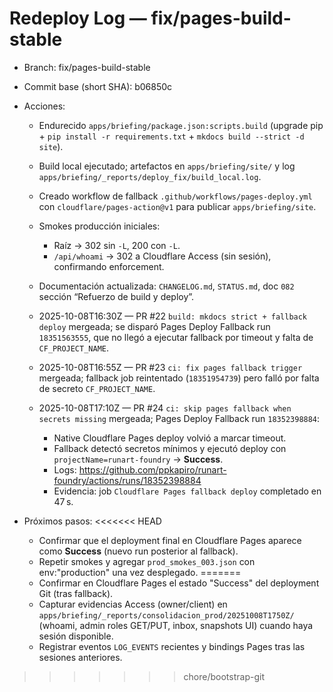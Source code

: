 # Redeploy Log — fix/pages-build-stable

- Branch: fix/pages-build-stable
- Commit base (short SHA): b06850c
- Acciones:
  - Endurecido `apps/briefing/package.json:scripts.build` (upgrade pip + `pip install -r requirements.txt` + `mkdocs build --strict -d site`).
  - Build local ejecutado; artefactos en `apps/briefing/site/` y log `apps/briefing/_reports/deploy_fix/build_local.log`.
  - Creado workflow de fallback `.github/workflows/pages-deploy.yml` con `cloudflare/pages-action@v1` para publicar `apps/briefing/site`.
  - Smokes producción iniciales:
    - Raíz → 302 sin `-L`, 200 con `-L`.
    - `/api/whoami` → 302 a Cloudflare Access (sin sesión), confirmando enforcement.
  - Documentación actualizada: `CHANGELOG.md`, `STATUS.md`, doc `082` sección “Refuerzo de build y deploy”.

  - 2025-10-08T16:30Z — PR #22 `build: mkdocs strict + fallback deploy` mergeada; se disparó Pages Deploy Fallback run `18351563555`, que no llegó a ejecutar fallback por timeout y falta de `CF_PROJECT_NAME`.
  - 2025-10-08T16:55Z — PR #23 `ci: fix pages fallback trigger` mergeada; fallback job reintentado (`18351954739`) pero falló por falta de secreto `CF_PROJECT_NAME`.
  - 2025-10-08T17:10Z — PR #24 `ci: skip pages fallback when secrets missing` mergeada; Pages Deploy Fallback run `18352398884`:
    - Native Cloudflare Pages deploy volvió a marcar timeout.
    - Fallback detectó secretos mínimos y ejecutó deploy con `projectName=runart-foundry` → **Success**.
    - Logs: https://github.com/ppkapiro/runart-foundry/actions/runs/18352398884
    - Evidencia: job `Cloudflare Pages fallback deploy` completado en 47 s.

- Próximos pasos:
<<<<<<< HEAD
    - Confirmar que el deployment final en Cloudflare Pages aparece como **Success** (nuevo run posterior al fallback).
    - Repetir smokes y agregar `prod_smokes_003.json` con env:"production" una vez desplegado.
=======
  - Confirmar en Cloudflare Pages el estado "Success" del deployment Git (tras fallback).
  - Capturar evidencias Access (owner/client) en `apps/briefing/_reports/consolidacion_prod/20251008T1750Z/` (whoami, admin roles GET/PUT, inbox, snapshots UI) cuando haya sesión disponible.
  - Registrar eventos `LOG_EVENTS` recientes y bindings Pages tras las sesiones anteriores.
>>>>>>> chore/bootstrap-git

